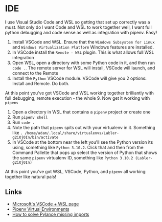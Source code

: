 # IDE
I use Visual Studio Code and WSL so getting that set up correctly was a must. Not only do I want Code and WSL to work together well, I want full python debugging and code sense as well as integration with pipenv. Easy!

1. Install VSCode and WSL. Ensure that the `Windows Subsystem for Linux` and `Windows Virtualization Platform` Windows features are installed.
2. In VSCode install the `Remote - WSL` plugin. This is what allows full WSL integration
3. Open WSL, open a directory with some Python code in it, and then run `code .`. The remote server for WSL will install, VSCode will launch, and connect to the Remote
4. Install the `Python` VSCode module. VSCode will give you 2 options: Install and Remote. Do both.

At this point you've got VSCode and WSL working together brilliantly with full debugging, remote execution - the whole 9. Now get it working with `pipenv`

1. Open a directory in WSL that contains a `pipenv` project or create one
2. Run `pipenv shell`
3. Run `code .`
4. Note the path that `pipenv` spits out with your virtualenv in it. Something like `. /home/adam/.local/share/virtualenvs/Labler-g2iOj0In/bin/activate`
5. In VSCode at the bottom near the left you'll see the Python version its using, something like `Python 3.10.2`. Click that and then from the Command Pallette that pops up select the version of Python that shows the same `pipenv` virtualenv ID, something like `Python 3.10.2 (Labler-g2iOj0In)`

At this point you've got WSL, VSCode, Python, and `pipenv` all working together like natural pals!

## Links
* [Microsoft's VSCode + WSL page](https://docs.microsoft.com/en-us/windows/wsl/tutorials/wsl-vscode)
* [Pipenv Virtual Environments](https://pipenv.pypa.io/en/latest/install/#:~:text=%E2%98%A4%20Pragmatic%20Installation%20of%20Pipenv%C2%B6%20If%20you%20have,user%20installsallow%20for%20installation%20into%20your%20home%20directory.)
* [How to solve Pylance missing imports](https://dev.to/climentea/how-to-solve-pylance-missing-imports-in-vscode-359b)